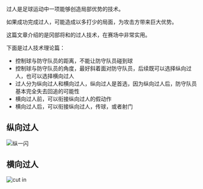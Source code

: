 
过人是足球运动中一项能够创造局部优势的技术。

如果成功完成过人，可能造成以多打少的局面，为攻击方带来巨大优势。

这篇文章介绍的是冈部将和的过人技术，在赛场中非常实用。

下面是过人技术理论篇：

- 控制球与防守队员的距离，不能让防守队员碰到球
- 控制球与防守队员的角度，最好斜着面对防守队员，后续既可以选择纵向过人，也可以选择横向过人
- 过人分为纵向过人和横向过人，纵向过人是首选，因为纵向过人后，防守队员基本完全失去回追的可能性
- 横向过人前，可以衔接纵向过人的假动作
- 横向过人后，可以衔接纵向过人，传球，或者射门


## 纵向过人

![纵一闪](https://www.youtube.com/watch?v=_Z3oGXMs-Zw&list=UULFgQb-et3xEEXvnKkJgpz4cw&index=11)



## 横向过人

![cut in](https://www.youtube.com/watch?v=wDjw6vu4HDo&list=PLt66yTL2UHN8EZ1rb1mMpkCb1XyWpf7Wc)


